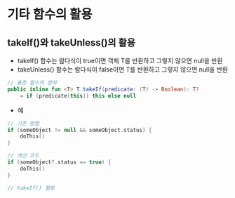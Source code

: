 # 기타 함수의 활용
## takeIf()와 takeUnless()의 활용
* takeIf() 함수는 람다식이 true이면 객체 T를 반환하고 그렇지 않으면 null을 반환
* takeUnless() 함수는 람다식이 false이면 T를 반환하고 그렇지 않으면 null을 반환
```kotlin
// 표준 함수의 정의
public inline fun <T> T.takeIf(predicate: (T) -> Boolean): T?
    = if (predicate(this)) this else null
```

* 예
```kotlin
// 기존 방법
if (someObject != null && someObject.status) {
    doThis()
}

// 개선 코드
if (someObject?.status == true) {
    doThis()
}

// takeIf() 활용

```